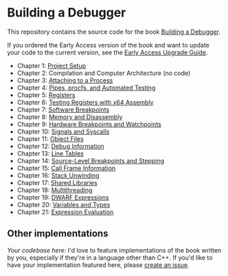 # Building a Debugger

This repository contains the source code for the book [Building a Debugger](https://nostarch.com/building-a-debugger).

If you ordered the Early Access version of the book and want to update your code to the current version, see the [Early Access Upgrade Guide](early_access_upgrade.md).

- Chapter 1: [Project Setup](https://github.com/TartanLlama/sdb/tree/chapter-1)
- Chapter 2: Compilation and Computer Architecture (no code)
- Chapter 3: [Attaching to a Process](https://github.com/TartanLlama/sdb/tree/chapter-3)
- Chapter 4: [Pipes, procfs, and Automated Testing](https://github.com/TartanLlama/sdb/tree/chapter-4)
- Chapter 5: [Registers](https://github.com/TartanLlama/sdb/tree/chapter-5)
- Chapter 6: [Testing Registers with x64 Assembly](https://github.com/TartanLlama/sdb/tree/chapter-6)
- Chapter 7: [Software Breakpoints](https://github.com/TartanLlama/sdb/tree/chapter-7)
- Chapter 8: [Memory and Disassembly](https://github.com/TartanLlama/sdb/tree/chapter-8)
- Chapter 9: [Hardware Breakpoints and Watchpoints](https://github.com/TartanLlama/sdb/tree/chapter-9)
- Chapter 10: [Signals and Syscalls](https://github.com/TartanLlama/sdb/tree/chapter-10)
- Chapter 11: [Object Files](https://github.com/TartanLlama/sdb/tree/chapter-11)
- Chapter 12: [Debug Information](https://github.com/TartanLlama/sdb/tree/chapter-12)
- Chapter 13: [Line Tables](https://github.com/TartanLlama/sdb/tree/chapter-13)
- Chapter 14: [Source-Level Breakpoints and Stepping](https://github.com/TartanLlama/sdb/tree/chapter-14)
- Chapter 15: [Call Frame Information](https://github.com/TartanLlama/sdb/tree/chapter-15)
- Chapter 16: [Stack Unwinding](https://github.com/TartanLlama/sdb/tree/chapter-16)
- Chapter 17: [Shared Libraries](https://github.com/TartanLlama/sdb/tree/chapter-17)
- Chapter 18: [Multithreading](https://github.com/TartanLlama/sdb/tree/chapter-18)
- Chapter 19: [DWARF Expressions](https://github.com/TartanLlama/sdb/tree/chapter-19)
- Chapter 20: [Variables and Types](https://github.com/TartanLlama/sdb/tree/chapter-20)
- Chapter 21: [Expression Evaluation](https://github.com/TartanLlama/sdb/tree/chapter-21)

## Other implementations

*Your codebase here*: I'd love to feature implementations of the book written by you, especially if they're in a language other than C++. If you'd like to have your implementation featured here, please [create an issue](https://github.com/TartanLlama/sdb/issues/new?assignees=TartanLlama&labels=&projects=&template=new-implementation.md&title=New+implementation).
